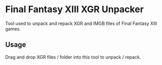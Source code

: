 # Final Fantasy XIII XGR Unpacker

Tool used to unpack and repack XGR and IMGB files of Final Fantasy XIII games.

## Usage

Drag and drop XGR files / folder into this tool to unpack / repack.